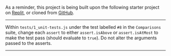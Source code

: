 <div class="challenge-instructions"><div><section id="description">
<p>As a reminder, this project is being built upon the following starter project on <a href="https://replit.com/github/freeCodeCamp/boilerplate-mochachai" rel="noopener noreferrer nofollow" target="_blank">Replit</a>, or cloned from <a href="https://github.com/freeCodeCamp/boilerplate-mochachai/" rel="noopener noreferrer nofollow" target="_blank">GitHub</a>.</p>
</section></div><hr/><div><section id="instructions">
<p>Within <code>tests/1_unit-tests.js</code> under the test labelled <code>#8</code> in the <code>Comparisons</code> suite, change each <code>assert</code> to either <code>assert.isAbove</code> or <code>assert.isAtMost</code> to make the test pass (should evaluate to <code>true</code>). Do not alter the arguments passed to the asserts.</p>
</section></div><hr/></div>